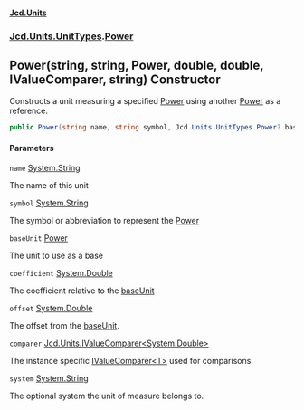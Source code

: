 #### [Jcd.Units](index.md 'index')
### [Jcd.Units.UnitTypes](Jcd.Units.UnitTypes.md 'Jcd.Units.UnitTypes').[Power](Power.md 'Jcd.Units.UnitTypes.Power')

## Power(string, string, Power, double, double, IValueComparer<double>, string) Constructor

Constructs a unit measuring a specified [Power](Power.md 'Jcd.Units.UnitTypes.Power') using another [Power](Power.md 'Jcd.Units.UnitTypes.Power') as a reference.

```csharp
public Power(string name, string symbol, Jcd.Units.UnitTypes.Power? baseUnit=null, double coefficient=1.0, double offset=0.0, Jcd.Units.IValueComparer<double>? comparer=null, string system="");
```
#### Parameters

<a name='Jcd.Units.UnitTypes.Power.Power(string,string,Jcd.Units.UnitTypes.Power,double,double,Jcd.Units.IValueComparer_double_,string).name'></a>

`name` [System.String](https://docs.microsoft.com/en-us/dotnet/api/System.String 'System.String')

The name of this unit

<a name='Jcd.Units.UnitTypes.Power.Power(string,string,Jcd.Units.UnitTypes.Power,double,double,Jcd.Units.IValueComparer_double_,string).symbol'></a>

`symbol` [System.String](https://docs.microsoft.com/en-us/dotnet/api/System.String 'System.String')

The symbol or abbreviation to represent the [Power](Power.md 'Jcd.Units.UnitTypes.Power')

<a name='Jcd.Units.UnitTypes.Power.Power(string,string,Jcd.Units.UnitTypes.Power,double,double,Jcd.Units.IValueComparer_double_,string).baseUnit'></a>

`baseUnit` [Power](Power.md 'Jcd.Units.UnitTypes.Power')

The unit to use as a base

<a name='Jcd.Units.UnitTypes.Power.Power(string,string,Jcd.Units.UnitTypes.Power,double,double,Jcd.Units.IValueComparer_double_,string).coefficient'></a>

`coefficient` [System.Double](https://docs.microsoft.com/en-us/dotnet/api/System.Double 'System.Double')

The coefficient relative to the [baseUnit](Power..ctor.fd4KqMKt+DFBUvjfl6KdzQ.md#Jcd.Units.UnitTypes.Power.Power(string,string,Jcd.Units.UnitTypes.Power,double,double,Jcd.Units.IValueComparer_double_,string).baseUnit 'Jcd.Units.UnitTypes.Power.Power(string, string, Jcd.Units.UnitTypes.Power, double, double, Jcd.Units.IValueComparer<double>, string).baseUnit')

<a name='Jcd.Units.UnitTypes.Power.Power(string,string,Jcd.Units.UnitTypes.Power,double,double,Jcd.Units.IValueComparer_double_,string).offset'></a>

`offset` [System.Double](https://docs.microsoft.com/en-us/dotnet/api/System.Double 'System.Double')

The offset from the [baseUnit](Power..ctor.fd4KqMKt+DFBUvjfl6KdzQ.md#Jcd.Units.UnitTypes.Power.Power(string,string,Jcd.Units.UnitTypes.Power,double,double,Jcd.Units.IValueComparer_double_,string).baseUnit 'Jcd.Units.UnitTypes.Power.Power(string, string, Jcd.Units.UnitTypes.Power, double, double, Jcd.Units.IValueComparer<double>, string).baseUnit').

<a name='Jcd.Units.UnitTypes.Power.Power(string,string,Jcd.Units.UnitTypes.Power,double,double,Jcd.Units.IValueComparer_double_,string).comparer'></a>

`comparer` [Jcd.Units.IValueComparer&lt;](IValueComparer_T_.md 'Jcd.Units.IValueComparer<T>')[System.Double](https://docs.microsoft.com/en-us/dotnet/api/System.Double 'System.Double')[&gt;](IValueComparer_T_.md 'Jcd.Units.IValueComparer<T>')

The instance specific [IValueComparer&lt;T&gt;](IValueComparer_T_.md 'Jcd.Units.IValueComparer<T>') used for comparisons.

<a name='Jcd.Units.UnitTypes.Power.Power(string,string,Jcd.Units.UnitTypes.Power,double,double,Jcd.Units.IValueComparer_double_,string).system'></a>

`system` [System.String](https://docs.microsoft.com/en-us/dotnet/api/System.String 'System.String')

The optional system the unit of measure belongs to.